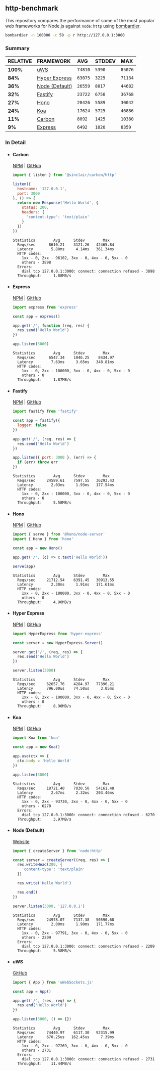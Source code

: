 ## http-benchmark

This repository compares the performance of some of the most popular web frameworks for Node.js against `node:http` using [bombardier](https://github.com/codesenberg/bombardier).

```bash
bombardier -n 100000 -c 50 -p r http://127.0.0.1:3000
```

### Summary

| RELATIVE | FRAMEWORK | AVG | STDDEV | MAX |
| :--- | :--- | :--- | :--- | :--- |
| **100%** | [uWS](#uws) | `74810` | `5390` | `85076` |
| **84%** | [Hyper Express](#hyper-express) | `63075` | `3225` | `71134` |
| **36%** | [Node (Default)](#node-default) | `26559` | `8017` | `44682` |
| **32%** | [Fastify](#fastify) | `23722` | `6750` | `36768` |
| **27%** | [Hono](#hono) | `20426` | `5589` | `30042` |
| **24%** | [Koa](#koa) | `17624` | `5725` | `46886` |
| **11%** | [Carbon](#carbon) | `8092` | `1425` | `10380` |
| **9%** | [Express](#express) | `6492` | `1020` | `8359` |


### In Detail

- #### Carbon
  [NPM](https://npmjs.com/@sinclair/carbon) | [GitHub](https://github.com/sinclairzx81/carbon)
  ```js
  import { listen } from '@sinclair/carbon/http'

  listen({
    hostname: '127.0.0.1',
    port: 3000
  }, () => {
    return new Response('Hello World', {
      status: 200,
      headers: {
        'content-type': 'text/plain'
      }
    })
  })
  ```

  ```
  Statistics        Avg      Stdev        Max
    Reqs/sec      8610.21    3121.26   42465.84
    Latency        5.80ms     4.14ms   361.34ms
    HTTP codes:
      1xx - 0, 2xx - 96102, 3xx - 0, 4xx - 0, 5xx - 0
      others - 3898
    Errors:
      dial tcp 127.0.0.1:3000: connect: connection refused - 3898
    Throughput:     1.88MB/s
  ```

- #### Express
  [NPM](https://npmjs.com/express) | [GitHub](https://github.com/expressjs/express)
  ```js
  import express from 'express'

  const app = express()

  app.get('/', function (req, res) {
    res.send('Hello World')
  })

  app.listen(3000)
  ```

  ```
  Statistics        Avg      Stdev        Max
    Reqs/sec      6547.34    1046.25    8434.97
    Latency        7.63ms     3.65ms   348.81ms
    HTTP codes:
      1xx - 0, 2xx - 100000, 3xx - 0, 4xx - 0, 5xx - 0
      others - 0
    Throughput:     1.87MB/s
  ```

- #### Fastify
  [NPM](https://npmjs.com/fastify) | [GitHub](https://github.com/fastify/fastify)
  ```js
  import fastify from 'fastify'

  const app = fastify({
    logger: false
  })

  app.get('/', (req, res) => {
    res.send('Hello World')
  })

  app.listen({ port: 3000 }, (err) => {
    if (err) throw err
  })
  ```

  ```
  Statistics        Avg      Stdev        Max
    Reqs/sec     24589.61    7597.55   36293.43
    Latency        2.03ms     1.93ms   177.54ms
    HTTP codes:
      1xx - 0, 2xx - 100000, 3xx - 0, 4xx - 0, 5xx - 0
      others - 0
    Throughput:     5.58MB/s
  ```

- #### Hono
  [NPM](https://npmjs.com/hono) | [GitHub](https://github.com/honojs/hono)
  ```js
  import { serve } from '@hono/node-server'
  import { Hono } from 'hono'

  const app = new Hono()

  app.get('/', (c) => c.text('Hello World'))

  serve(app)
  ```

  ```
  Statistics        Avg      Stdev        Max
    Reqs/sec     21712.54    6391.45   30913.55
    Latency        2.30ms     1.91ms   171.61ms
    HTTP codes:
      1xx - 0, 2xx - 100000, 3xx - 0, 4xx - 0, 5xx - 0
      others - 0
    Throughput:     4.90MB/s
  ```

- #### Hyper Express
  [NPM](https://npmjs.com/hyper-express) | [GitHub](https://github.com/kartikk221/hyper-express)
  ```js
  import HyperExpress from 'hyper-express'

  const server = new HyperExpress.Server()

  server.get('/', (req, res) => {
    res.send('Hello World')
  })

  server.listen(3000)
  ```

  ```
  Statistics        Avg      Stdev        Max
    Reqs/sec     62657.76    4284.97   77396.21
    Latency      796.00us    74.50us     3.05ms
    HTTP codes:
      1xx - 0, 2xx - 100000, 3xx - 0, 4xx - 0, 5xx - 0
      others - 0
    Throughput:     8.90MB/s
  ```

- #### Koa
  [NPM](https://npmjs.com/koa) | [GitHub](https://github.com/koajs/koa)
  ```js
  import Koa from 'koa'

  const app = new Koa()

  app.use(ctx => {
    ctx.body = 'Hello World'
  })

  app.listen(3000)
  ```

  ```
  Statistics        Avg      Stdev        Max
    Reqs/sec     18721.40    7030.50   54161.48
    Latency        2.67ms     2.32ms   203.46ms
    HTTP codes:
      1xx - 0, 2xx - 93730, 3xx - 0, 4xx - 0, 5xx - 0
      others - 6270
    Errors:
      dial tcp 127.0.0.1:3000: connect: connection refused - 6270
    Throughput:     3.97MB/s
  ```

- #### Node (Default)
  [Website](https://nodejs.org/api/http.html)
  ```js
  import { createServer } from 'node:http'

  const server = createServer((req, res) => {
    res.writeHead(200, {
      'content-type': 'text/plain'
    })

    res.write('Hello World')

    res.end()
  })

  server.listen(3000, '127.0.0.1')
  ```

  ```
  Statistics        Avg      Stdev        Max
    Reqs/sec     24978.07    7137.38   50590.68
    Latency        2.00ms     1.90ms   171.77ms
    HTTP codes:
      1xx - 0, 2xx - 97791, 3xx - 0, 4xx - 0, 5xx - 0
      others - 2209
    Errors:
      dial tcp 127.0.0.1:3000: connect: connection refused - 2209
    Throughput:     5.58MB/s
  ```

- #### uWS
  [GitHub](https://github.com/uNetworking/uWebSockets.js)
  ```js
  import { App } from 'uWebSockets.js'

  const app = App()

  app.get('/', (res, req) => {
    res.end('Hello World')
  })

  app.listen(3000, () => {})
  ```

  ```
  Statistics        Avg      Stdev        Max
    Reqs/sec     74440.97    6117.30   92315.99
    Latency      670.25us   162.45us     7.39ms
    HTTP codes:
      1xx - 0, 2xx - 97269, 3xx - 0, 4xx - 0, 5xx - 0
      others - 2731
    Errors:
      dial tcp 127.0.0.1:3000: connect: connection refused - 2731
    Throughput:    11.44MB/s
  ```


